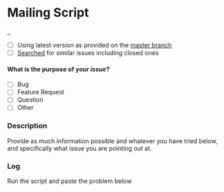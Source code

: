 # Mailing Script
_

- [ ] Using latest version as provided on the [master branch](https://github.com/dewanshrawat15/Mailing-Script/tree/master)
- [ ] [Searched](https://github.com/dewanshrawat15/Mailing-Script/issues?utf8=%E2%9C%93&q=is%3Aissue) for similar issues including closed ones

#### What is the purpose of your *issue*?
- [ ] Bug
- [ ] Feature Request
- [ ] Question
- [ ] Other

### Description
Provide as much information possible and whatever you have tried below, and specifically what issue you are pointing out at.

### Log
Run the script and paste the problem below

